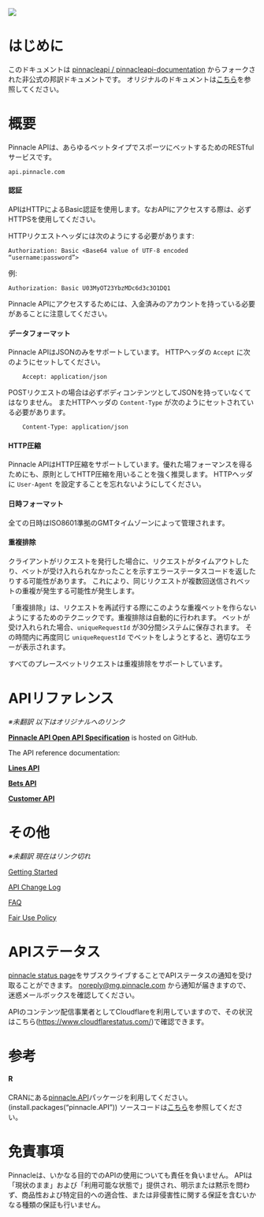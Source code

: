 <img _ngcontent-c2="" src="https://avatars2.githubusercontent.com/u/31601407?s=70&amp;u=f3c6e1cfc8a26665e4a4df6d8da4a7ee527aeceb&amp;v=4" style="background-color: transparent;"> 

# はじめに

このドキュメントは [pinnacleapi / pinnacleapi-documentation](https://github.com/pinnacleapi/pinnacleapi-documentation) からフォークされた非公式の邦訳ドキュメントです。
オリジナルのドキュメントは[こちら](https://github.com/pinnacleapi/pinnacleapi-documentation)を参照してください。

# 概要

Pinnacle APIは、あらゆるベットタイプでスポーツにベットするためのRESTfulサービスです。

```
api.pinnacle.com
```

#### 認証

APIはHTTPによるBasic認証を使用します。なおAPIにアクセスする際は、必ずHTTPSを使用してください。

HTTPリクエストヘッダには次のようにする必要があります:
```
Authorization: Basic <Base64 value of UTF-8 encoded “username:password”> 
```

例:
```
Authorization: Basic U03MyOT23YbzMDc6d3c3O1DQ1 
```

Pinnacle APIにアクセスするためには、入金済みのアカウントを持っている必要があることに注意してください。

#### データフォーマット

Pinnacle APIはJSONのみをサポートしています。
HTTPヘッダの `Accept` に次のようにセットしてください。

```
    Accept: application/json
```

POSTリクエストの場合は必ずボディコンテンツとしてJSONを持っていなくてはなりません。
またHTTPヘッダの `Content-Type` が次のようにセットされている必要があります。

```
    Content-Type: application/json
```

#### HTTP圧縮

Pinnacle APIはHTTP圧縮をサポートしています。優れた場フォーマンスを得るためにも、原則としてHTTP圧縮を用いることを強く推奨します。
HTTPヘッダに `User-Agent` を設定することを忘れないようにしてください。

#### 日時フォーマット

全ての日時はISO8601準拠のGMTタイムゾーンによって管理されます。

#### 重複排除

クライアントがリクエストを発行した場合に、リクエストがタイムアウトしたり、ベットが受け入れられなかったことを示すエラーステータスコードを返したりする可能性があります。
これにより、同じリクエストが複数回送信されベットの重複が発生する可能性が発生します。

「重複排除」は、リクエストを再試行する際にこのような重複ベットを作らないようにするためのテクニックです。重複排除は自動的に行われます。
ベットが受け入れられた場合、`uniqueRequestId` が30分間システムに保存されます。
その時間内に再度同じ `uniqueRequestId` でベットをしようとすると、適切なエラーが表示されます。

すべてのプレースベットリクエストは重複排除をサポートしています。

# APIリファレンス

_※未翻訳 以下はオリジナルへのリンク_

**[Pinnacle API Open API Specification](https://github.com/pinnacleapi/OpenAPI-Specification)** is hosted on GitHub.

The API reference documentation:

**[Lines API](https://pinnacleapi.github.io/linesapi)**

**[Bets API](https://pinnacleapi.github.io/betsapi)**

**[Customer API](https://pinnacleapi.github.io/customerapi)**

# その他

_※未翻訳 現在はリンク切れ_

[Getting Started](GettingStarted.md)

[API Change Log](APIChangelog.md) 

[FAQ](FAQ.md)

[Fair Use Policy](FairUsePolicy.md)

# APIステータス

[pinnacle status page](https://status.pinnacle.com/)をサブスクライブすることでAPIステータスの通知を受け取ることができます。
noreply@mg.pinnacle.com から通知が届きますので、迷惑メールボックスを確認してください。

APIのコンテンツ配信事業者としてCloudflareを利用していますので、その状況はこちら(https://www.cloudflarestatus.com/)で確認できます。

# 参考

#### R

CRANにある[pinnacle.API](https://cran.r-project.org/web/packages/pinnacle.API/index.html)パッケージを利用してください。(install.packages(“pinnacle.API”))
ソースコードは[こちら](https://github.com/marcoblume/pinnacle.API)を参照してください。

# 免責事項

Pinnacleは、いかなる目的でのAPIの使用についても責任を負いません。
APIは「現状のまま」および「利用可能な状態で」提供され、明示または黙示を問わず、商品性および特定目的への適合性、または非侵害性に関する保証を含むいかなる種類の保証も行いません。